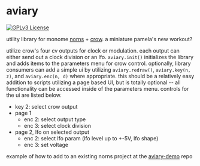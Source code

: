 # aviary

[![GPLv3 License](https://img.shields.io/github/license/swbain/aviary)](https://opensource.org/licenses/)

utility library for monome [norns](https://monome.org/docs/norns/) + [crow](https://monome.org/docs/crow/). a miniature pamela's new workout?

utilize crow's four cv outputs for clock or modulation. each output can either send out a clock division or an lfo. `aviary.init()` initializes the library and adds items to the parameters menu for crow control. optionally, library consumers can add a simple ui by utilizing `aviary.redraw()`, `aviary.key(n, z)`, and `aviary.enc(n, d)` where appropriate. this should be a relatively easy addition to scripts utilizing a page based UI, but is totally optional -- all functionality can be accessed inside of the parameters menu. controls for the ui are listed below.

* key 2: select crow output
* page 1
    - enc 2: select output type
    - enc 3: select clock division
* page 2, lfo on selected output
    - enc 2: select lfo param (lfo level up to +-5V, lfo shape)
    - enc 3: set voltage

example of how to add to an existing norns project at the [aviary-demo](https://github.com/swbain/aviary-demo) repo
